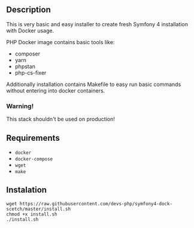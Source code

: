 ## Description
This is very basic and easy installer to create fresh Symfony 4 installation with Docker usage.

PHP Docker image contains basic tools like:
- composer
- yarn
- phpstan
- php-cs-fixer

Additionally installation contains Makefile to easy run basic commands without entering into docker containers.

### Warning!
This stack shouldn't be used on production!

## Requirements
- `docker`
- `docker-compose`
- `wget`
- `make`

## Instalation

```
wget https://raw.githubusercontent.com/devs-php/symfony4-dock-scetch/master/install.sh
chmod +x install.sh
./install.sh
```
